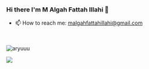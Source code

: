 ### Hi there I'm M Algah Fattah Illahi 👋
<!--
- 🔭 I’m currently working on [cepex](https://github.com/aryuuu/cepex-web)
-->
- 📫 How to reach me: malgahfattahillahi@gmail.com
<br />
<p align="left"> <img src="https://komarev.com/ghpvc/?username=aryuuu" alt="aryuuu" /> </p>
<p align="left">
  <img align="center" src="https://github-readme-stats.vercel.app/api?username=aryuuu&show_icons=true&theme=tokyonight" />
</p>
<br/>


<!--
**aryuuu/aryuuu** is a ✨ _special_ ✨ repository because its `README.md` (this file) appears on your GitHub profile.

Here are some ideas to get you started:

- 🔭 I’m currently working on ...
- 🌱 I’m currently learning ...
- 👯 I’m looking to collaborate on ...
- 🤔 I’m looking for help with ...
- 💬 Ask me about ...
- 📫 How to reach me: ...
- 😄 Pronouns: ...
- ⚡ Fun fact: ...
-->
